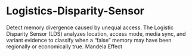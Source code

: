 # Logistics-Disparity-Sensor
Detect memory divergence caused by unequal access. The Logistic Disparity Sensor (LDS) analyzes location, access mode, media sync, and variant evidence to classify when a “false” memory may have been regionally or economically true. Mandela Effect
